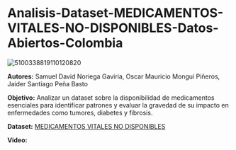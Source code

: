 # Analisis-Dataset-MEDICAMENTOS-VITALES-NO-DISPONIBLES-Datos-Abiertos-Colombia
![5100338819110120820](https://github.com/user-attachments/assets/64e8f553-c964-42e1-8e28-b2d1b2db0572)

**Autores:** Samuel David Noriega Gaviria, Oscar Mauricio Monguí Piñeros, Jaider Santiago Peña Basto

**Objetivo:** Analizar un dataset sobre la disponibilidad de medicamentos esenciales para identificar patrones y evaluar la gravedad de su impacto en enfermedades como tumores, diabetes y fibrosis.

**Dataset:** [MEDICAMENTOS VITALES NO DISPONIBLES](https://www.datos.gov.co/Salud-y-Protecci-n-Social/MEDICAMENTOS-VITALES-NO-DISPONIBLES/sdmr-tfmf/data)

**Video:**
